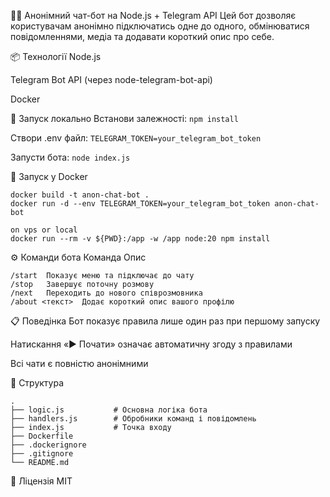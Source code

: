 🕵️‍♂️ Анонімний чат-бот на Node.js + Telegram API
Цей бот дозволяє користувачам анонімно підключатись одне до одного, обмінюватися повідомленнями, медіа та додавати короткий опис про себе.

📦 Технології
Node.js

Telegram Bot API (через node-telegram-bot-api)

Docker

🚀 Запуск локально
Встанови залежності:
```npm install```

Створи .env файл:
```TELEGRAM_TOKEN=your_telegram_bot_token```

Запусти бота:
```node index.js```

🐳 Запуск у Docker
```
docker build -t anon-chat-bot .
docker run -d --env TELEGRAM_TOKEN=your_telegram_bot_token anon-chat-bot

on vps or local
docker run --rm -v ${PWD}:/app -w /app node:20 npm install
```

⚙️ Команди бота
Команда	Опис
```
/start	Показує меню та підключає до чату
/stop	Завершує поточну розмову
/next	Переходить до нового співрозмовника
/about <текст>	Додає короткий опис вашого профілю
```

📋 Поведінка
Бот показує правила лише один раз при першому запуску

Натискання «▶️ Почати» означає автоматичну згоду з правилами

Всі чати є повністю анонімними

📁 Структура
```
.
├── logic.js           # Основна логіка бота
├── handlers.js        # Обробники команд і повідомлень
├── index.js           # Точка входу
├── Dockerfile
├── .dockerignore
├── .gitignore
└── README.md
```

📜 Ліцензія
MIT
